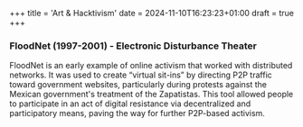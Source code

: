 +++
title = 'Art & Hacktivism'
date = 2024-11-10T16:23:23+01:00
draft = true
+++




### FloodNet (1997-2001) - Electronic Disturbance Theater
FloodNet is an early example of online activism that worked with distributed networks.
It was used to create “virtual sit-ins” by directing P2P traffic toward government websites, particularly during protests against the Mexican government's treatment of the Zapatistas. This tool allowed people to participate in an act of digital resistance via decentralized and participatory means, paving the way for further P2P-based activism.
